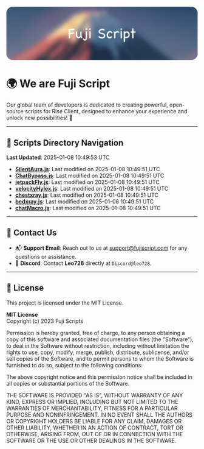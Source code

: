 ![Banner](.github/b.webp)

# 🌍 **We are Fuji Script**

Our global team of developers is dedicated to creating powerful, open-source scripts for Rise Client, designed to enhance your experience and unlock new possibilities! 🌟

---
<!-- SCRIPTS_NAVIGATION_START -->
## 📂 **Scripts Directory Navigation**

**Last Updated**: 2025-01-08 10:49:53 UTC

- **[SilentAura.js](scripts/SilentAura.js)**: Last modified on 2025-01-08 10:49:51 UTC
- **[ChatBypass.js](scripts/ChatBypass.js)**: Last modified on 2025-01-08 10:49:51 UTC
- **[jetpackFly.js](scripts/jetpackFly.js)**: Last modified on 2025-01-08 10:49:51 UTC
- **[velocityHylex.js](scripts/velocityHylex.js)**: Last modified on 2025-01-08 10:49:51 UTC
- **[chestxray.js](scripts/chestxray.js)**: Last modified on 2025-01-08 10:49:51 UTC
- **[bedxray.js](scripts/bedxray.js)**: Last modified on 2025-01-08 10:49:51 UTC
- **[chatMacro.js](scripts/chatMacro.js)**: Last modified on 2025-01-08 10:49:51 UTC

<!-- SCRIPTS_NAVIGATION_END -->

---

## 💬 **Contact Us**  
- 📬 **Support Email**: Reach out to us at [support@fujiscript.com](mailto:support@fujiscript.com) for any questions or assistance.  
- 💬 **Discord**: Contact **Leo728** directly at `Discord@leo728`.

---

## 📜 **License**

This project is licensed under the MIT License.  

**MIT License**  
Copyright (c) 2023 Fuji Scripts  

Permission is hereby granted, free of charge, to any person obtaining a copy of this software and associated documentation files (the "Software"), to deal in the Software without restriction, including without limitation the rights to use, copy, modify, merge, publish, distribute, sublicense, and/or sell copies of the Software, and to permit persons to whom the Software is furnished to do so, subject to the following conditions:  

The above copyright notice and this permission notice shall be included in all copies or substantial portions of the Software.  

THE SOFTWARE IS PROVIDED "AS IS", WITHOUT WARRANTY OF ANY KIND, EXPRESS OR IMPLIED, INCLUDING BUT NOT LIMITED TO THE WARRANTIES OF MERCHANTABILITY, FITNESS FOR A PARTICULAR PURPOSE AND NONINFRINGEMENT. IN NO EVENT SHALL THE AUTHORS OR COPYRIGHT HOLDERS BE LIABLE FOR ANY CLAIM, DAMAGES OR OTHER LIABILITY, WHETHER IN AN ACTION OF CONTRACT, TORT OR OTHERWISE, ARISING FROM, OUT OF OR IN CONNECTION WITH THE SOFTWARE OR THE USE OR OTHER DEALINGS IN THE SOFTWARE.  
